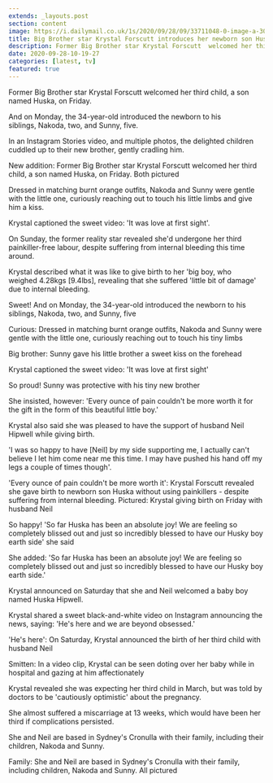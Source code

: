 ```yaml
---
extends: _layouts.post
section: content
image: https://i.dailymail.co.uk/1s/2020/09/28/09/33711048-0-image-a-30_1601283518585.jpg 
title: Big Brother star Krystal Forscutt introduces her newborn son Huska to his siblings 
description: Former Big Brother star Krystal Forscutt  welcomed her third child, a son named Huska, on Friday.  
date: 2020-09-28-10-19-27 
categories: [latest, tv] 
featured: true 
--- 
```

Former Big Brother star Krystal Forscutt welcomed her third child, a son named Huska, on Friday. 

And on Monday, the 34-year-old introduced the newborn to his siblings, Nakoda, two, and Sunny, five. 

In an Instagram Stories video, and multiple photos, the delighted children cuddled up to their new brother, gently cradling him. 

New addition: Former Big Brother star Krystal Forscutt welcomed her third child, a son named Huska, on Friday. Both pictured 

Dressed in matching burnt orange outfits, Nakoda and Sunny were gentle with the little one, curiously reaching out to touch his little limbs and give him a kiss. 

Krystal captioned the sweet video: 'It was love at first sight'. 

On Sunday, the former reality star revealed she'd undergone her third painkiller-free labour, despite suffering from internal bleeding this time around.   

Krystal described what it was like to give birth to her 'big boy, who weighed 4.28kgs [9.4lbs], revealing that she suffered 'little bit of damage' due to internal bleeding.

Sweet! And on Monday, the 34-year-old introduced the newborn to his siblings, Nakoda, two, and Sunny, five

Curious: Dressed in matching burnt orange outfits, Nakoda and Sunny were gentle with the little one, curiously reaching out to touch his tiny limbs 

Big brother: Sunny gave his little brother a sweet kiss on the forehead 

Krystal captioned the sweet video: 'It was love at first sight'

So proud! Sunny was protective with his tiny new brother 

She insisted, however: 'Every ounce of pain couldn't be more worth it for the gift in the form of this beautiful little boy.'  

Krystal also said she was pleased to have the support of husband Neil Hipwell while giving birth.   

 'I was so happy to have [Neil] by my side supporting me, I actually can't believe I let him come near me this time. I may have pushed his hand off my legs a couple of times though'.    

'Every ounce of pain couldn't be more worth it': Krystal Forscutt revealed she gave birth to newborn son Huska without using painkillers - despite suffering from internal bleeding. Pictured: Krystal giving birth on Friday with husband Neil

So happy! 'So far Huska has been an absolute joy! We are feeling so completely blissed out and just so incredibly blessed to have our Husky boy earth side' she said

She added: 'So far Huska has been an absolute joy! We are feeling so completely blissed out and just so incredibly blessed to have our Husky boy earth side.'        

Krystal announced on Saturday that she and Neil welcomed a baby boy named Huska Hipwell. 

Krystal shared a sweet black-and-white video on Instagram announcing the news, saying: 'He's here and we are beyond obsessed.'

'He's here': On Saturday, Krystal announced the birth of her third child with husband Neil

Smitten: In a video clip, Krystal can be seen doting over her baby while in hospital and gazing at him affectionately

Krystal revealed she was expecting her third child in March, but was told by doctors to be 'cautiously optimistic' about the pregnancy.

She almost suffered a miscarriage at 13 weeks, which would have been her third if complications persisted.

She and Neil are based in Sydney's Cronulla with their family, including their children, Nakoda and Sunny.

Family: She and Neil are based in Sydney's Cronulla with their family, including children, Nakoda and Sunny. All pictured 


